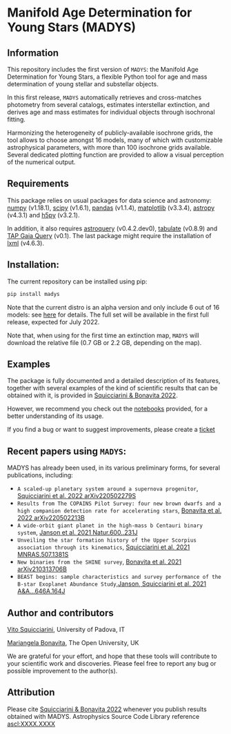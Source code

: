 
Manifold Age Determination for Young Stars (MADYS) 
==========

Information
-----------
This repository includes the first version of `MADYS`: the Manifold Age Determination for Young Stars, a flexible Python tool for age and mass determination of young stellar and substellar objects. 

In this first release, `MADYS` automatically retrieves and cross-matches photometry from several catalogs, estimates interstellar extinction, and derives age and mass estimates for individual objects through isochronal fitting.

Harmonizing the heterogeneity of publicly-available isochrone grids, the tool allows to choose amongst 16 models, many of which with customizable astrophysical parameters, with more than 100 isochrone grids available. Several dedicated plotting function are provided to allow a visual perception of the numerical output.

Requirements
------------

This package relies on usual packages for data science and astronomy: [numpy](https://numpy.org/) (v1.18.1), [scipy](https://www.scipy.org/) (v1.6.1), [pandas](https://pandas.pydata.org/) (v1.1.4), [matplotlib](https://matplotlib.org/) (v3.3.4), [astropy](https://www.astropy.org/) (v4.3.1) and [h5py](https://www.h5py.org/) (v3.2.1).

In addition, it also requires [astroquery](https://github.com/astropy/astroquery/) (v0.4.2.dev0), [tabulate](https://pypi.org/project/tabulate/) (v0.8.9) and [TAP Gaia Query](https://github.com/mfouesneau/tap) (v0.1). The last package might require the installation of [lxml](https://lxml.de/) (v4.6.3).

Installation:
------------

The current repository can be installed using pip:

```sh
pip install madys
```
Note that the current distro is an alpha version and only include 6 out of 16 models: see [here](MADYS_examples.ipynb) for details.
The full set will be available in the first full release, expected for July 2022.

Note that, when using for the first time an extinction map, `MADYS` will download the relative file (0.7 GB or 2.2 GB, depending on the map).


Examples
--------

The package is fully documented and a detailed description of its features, together with several examples of the kind of scientific results that can be obtained with it, is provided in [Squicciarini & Bonavita 2022]().

However, we recommend you check out the [notebooks](https://github.com/vsquicciarini/madys/blob/main/notebooks/) provided, for a better understanding of its usage.

If you find a bug or want to suggest improvements, please create a [ticket](https://github.com/vsquicciarini/madys/issues)


Recent papers using `MADYS`:
-----------------------

MADYS has already been used, in its various preliminary forms, for several publications, including: 

* `A scaled-up planetary system around a supernova progenitor`, [Squicciarini et al. 2022 arXiv220502279S](https://ui.adsabs.harvard.edu/abs/2022arXiv220502279S/abstract)
* `Results from The COPAINS Pilot Survey: four new brown dwarfs and a high companion detection rate for accelerating stars`, [Bonavita et al. 2022 arXiv220502213B](https://ui.adsabs.harvard.edu/abs/2022arXiv220502213B/abstract)
* `A wide-orbit giant planet in the high-mass b Centauri binary system`, [Janson et al. 2021 Natur.600..231J](https://ui.adsabs.harvard.edu/abs/2021Natur.600..231J/abstract)
* `Unveiling the star formation history of the Upper Scorpius association through its kinematics`, [Squicciarini et al. 2021 MNRAS.507.1381S](https://ui.adsabs.harvard.edu/abs/2021MNRAS.507.1381S/abstract)
* `New binaries from the SHINE survey`, [Bonavita et al. 2021 arXiv210313706B](https://ui.adsabs.harvard.edu/abs/2021arXiv210313706B/abstract)
* `BEAST begins: sample characteristics and survey performance of the B-star Exoplanet Abundance Study`,[Janson, Squicciarini et al. 2021 A&A...646A.164J](https://ui.adsabs.harvard.edu/abs/2021A%26A...646A.164J/abstract)

Author and contributors
-----------------------
[Vito Squicciarini](https://orcid.org/0000-0002-3122-6809), University of Padova, IT

[Mariangela Bonavita](https://orcid.org/0000-0002-7520-8389), The Open University, UK

We are grateful for your effort, and hope that these tools will contribute to your scientific work and discoveries. Please feel free to report any bug or possible improvement to the author(s).

Attribution
-----------------------
Please cite [Squicciarini & Bonavita 2022]() whenever you publish results obtained with MADYS.
Astrophysics Source Code Library reference [ascl:XXXX.XXXX]()

